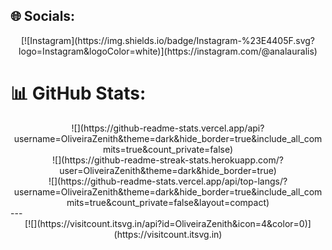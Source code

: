 ## 🌐 Socials:
<div align="center">
  [![Instagram](https://img.shields.io/badge/Instagram-%23E4405F.svg?logo=Instagram&logoColor=white)](https://instagram.com/@analauralis)
</div>

# 📊 GitHub Stats:
<div align="center">
  ![](https://github-readme-stats.vercel.app/api?username=OliveiraZenith&theme=dark&hide_border=true&include_all_commits=true&count_private=false)<br/>
  ![](https://github-readme-streak-stats.herokuapp.com/?user=OliveiraZenith&theme=dark&hide_border=true)<br/>
  ![](https://github-readme-stats.vercel.app/api/top-langs/?username=OliveiraZenith&theme=dark&hide_border=true&include_all_commits=true&count_private=false&layout=compact)
</div>
  ---
<div align="center">
  [![](https://visitcount.itsvg.in/api?id=OliveiraZenith&icon=4&color=0)](https://visitcount.itsvg.in)
</div>

